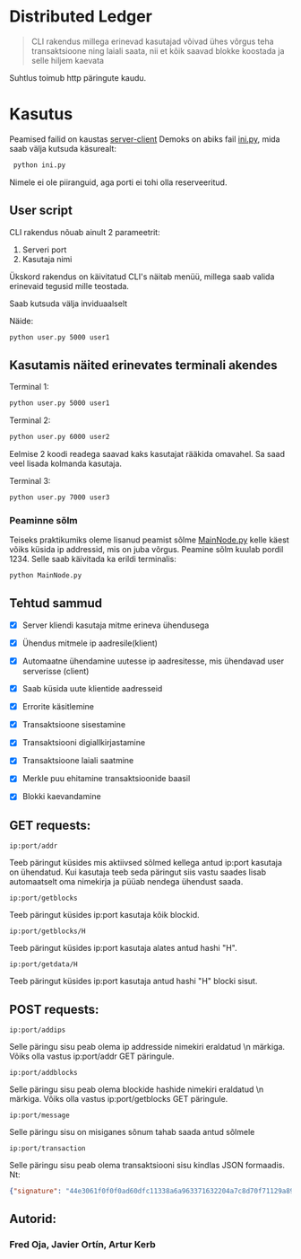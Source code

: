 # Distributed Ledger

> CLI rakendus millega erinevad kasutajad võivad ühes võrgus teha transaktsioone ning laiali saata, nii et kõik saavad blokke koostada ja selle hiljem kaevata

Suhtlus toimub http päringute kaudu.


# Kasutus

Peamised failid on kaustas [server-client](server-client/)
Demoks on abiks fail [ini.py](server-client/ini.py), mida saab välja kutsuda käsurealt:
```bash
 python ini.py
```

Nimele ei ole piiranguid, aga porti ei tohi olla reserveeritud.


## User script
CLI rakendus nõuab ainult 2 parameetrit:
1. Serveri port
2. Kasutaja nimi

Ükskord rakendus on käivitatud CLI's näitab menüü, millega saab valida erinevaid tegusid mille teostada.

Saab kutsuda välja inviduaalselt

Näide:
```bash
python user.py 5000 user1
```




## Kasutamis näited erinevates terminali akendes

Terminal 1:
```bash
python user.py 5000 user1
```

Terminal 2:
```bash
python user.py 6000 user2
```

Eelmise 2 koodi readega saavad kaks kasutajat rääkida omavahel. Sa saad veel lisada kolmanda kasutaja.

Terminal 3:
```bash
python user.py 7000 user3
```

 ### Peaminne sõlm
 Teiseks praktikumiks oleme lisanud peamist sõlme [MainNode.py](MainNode/MainNode.py) kelle käest võiks küsida ip addressid, mis on juba võrgus. 
 Peamine sõlm kuulab pordil 1234. 
 Selle saab käivitada ka erildi terminalis:

 ```bash
python MainNode.py
```

## Tehtud sammud
- [x] Server kliendi kasutaja mitme erineva ühendusega
- [x] Ühendus mitmele ip aadresile(klient)
- [x] Automaatne ühendamine uutesse ip aadresitesse, mis ühendavad user serverisse (client)
- [x] Saab küsida uute klientide aadresseid
- [x] Errorite käsitlemine
- [x] Transaktsioone sisestamine
- [x] Transaktsiooni digiallkirjastamine
- [x] Transaktsioone laiali saatmine
- [x] Merkle puu ehitamine transaktsioonide baasil
- [x] Blokki kaevandamine


## GET requests:
```ip:port/addr```

Teeb päringut küsides mis aktiivsed sõlmed kellega antud ip:port kasutaja on ühendatud. Kui kasutaja teeb seda päringut siis vastu saades lisab automaatselt oma nimekirja ja püüab nendega ühendust saada.
    
```ip:port/getblocks```
        
Teeb päringut küsides ip:port kasutaja kõik blockid.

```ip:port/getblocks/H```

Teeb päringut küsides ip:port kasutaja alates antud hashi "H".

```ip:port/getdata/H```
        
Teeb päringut küsides ip:port kasutaja antud hashi "H" blocki sisut.


## POST requests:
```ip:port/addips```

Selle päringu sisu peab olema ip addresside nimekiri eraldatud \n märkiga. Võiks olla vastus ip:port/addr GET päringule.

```ip:port/addblocks```

Selle päringu sisu peab olema blockide hashide nimekiri eraldatud \n märkiga. Võiks olla vastus ip:port/getblocks GET päringule.

```ip:port/message```

Selle päringu sisu on misiganes sõnum tahab saada antud sõlmele

```ip:port/transaction```

Selle päringu sisu peab olema transaktsiooni sisu kindlas JSON formaadis.
Nt:
```json
{"signature": "44e3061f0f0f0ad60dfc11338a6a963371632204a7c8d70f71129a892ffabedebe6d16878d6a8ee1e0b25f9916d370ba", "transaction": {"from": "6578a7bc141ff94b17a632cba957d0f4c5290006c58491c66f0637e634d5d274ca269a8b4644d28b09cad9c852649927", "to": "686b075b3c4448a101ca474c13ccdaaf2103ff6b3c138a637312d119f1f554ecf3078b82cfa37693ba6a58cbbfbf0039", "sum": 12341, "timestamp": "2021-05-14T12:44:09.122898"}}
```

## Autorid: 
### Fred Oja, Javier Ortín, Artur Kerb